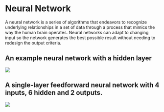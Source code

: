 # Neural Network

A neural network is a series of algorithms that endeavors to recognize underlying relationships in a set of data through a process that mimics the way the human brain operates. Neural networks can adapt to changing input so the network generates the best possible result without needing to redesign the output criteria.

## An example neural network with a hidden layer

![](https://upload.wikimedia.org/wikipedia/commons/e/e4/Artificial_neural_network.svg)

## A single-layer feedforward neural network with 4 inputs, 6 hidden and 2 outputs. 

![](https://upload.wikimedia.org/wikipedia/commons/thumb/3/32/Single-layer_feedforward_artificial_neural_network.png/1024px-Single-layer_feedforward_artificial_neural_network.png)
